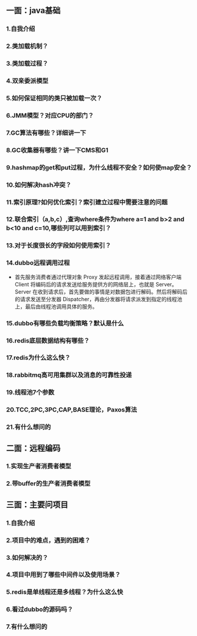 ## 一面：java基础
### 1.自我介绍
### 2.类加载机制？
### 3.类加载过程？
### 4.双亲委派模型
### 5.如何保证相同的类只被加载一次？
### 6.JMM模型？对应CPU的部门？
### 7.GC算法有哪些？详细讲一下
### 8.GC收集器有哪些？讲一下CMS和G1
### 9.hashmap的get和put过程，为什么线程不安全？如何使map安全？
### 10.如何解决hash冲突？
### 11.索引原理?如何优化索引？索引建立过程中需要注意的问题
### 12.联合索引（a,b,c）,查询where条件为where a=1 and b>2 and b<10 and c=10,哪些列可以用到索引？
### 13.对于长度很长的字段如何使用索引？
### 14.dubbo远程调用过程
* 首先服务消费者通过代理对象 Proxy 发起远程调用，接着通过网络客户端 Client 将编码后的请求发送给服务提供方的网络层上，也就是 Server。Server 在收到请求后，首先要做的事情是对数据包进行解码。然后将解码后的请求发送至分发器 Dispatcher，再由分发器将请求派发到指定的线程池上，最后由线程池调用具体的服务。
### 15.dubbo有哪些负载均衡策略？默认是什么
### 16.redis底层数据结构有哪些？
### 17.redis为什么这么快？
### 18.rabbitmq高可用集群以及消息的可靠性投递
### 19.线程池7个参数
### 20.TCC,2PC,3PC,CAP,BASE理论，Paxos算法
### 21.有什么想问的

## 二面：远程编码
### 1.实现生产者消费者模型
### 2.带buffer的生产者消费者模型

## 三面：主要问项目
### 1.自我介绍
### 2.项目中的难点，遇到的困难？
### 3.如何解决的？
### 4.项目中用到了哪些中间件以及使用场景？
### 5.redis是单线程还是多线程？为什么这么快
### 6.看过dubbo的源码吗？
### 7.有什么想问的
